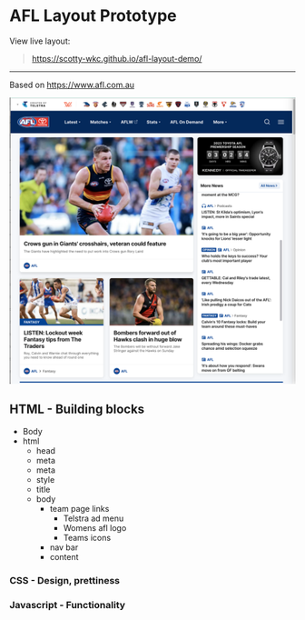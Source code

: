 # AFL Layout Prototype

View live layout: 
    
> https://scotty-wkc.github.io/afl-layout-demo/


---


Based on 
https://www.afl.com.au

![afl screenshot](docs/afl-screenshot.png)

## HTML - Building blocks

- Body
- html
  - head
  - meta
  - meta
  - style
  - title
  - body
    - team page links
      - Telstra ad menu
      - Womens afl logo
      - Teams icons
    - nav bar
    - content

### CSS - Design, prettiness

### Javascript - Functionality
